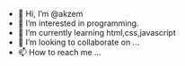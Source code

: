 - 👋 Hi, I’m @akzem
- 👀 I’m interested in programming.
- 🌱 I’m currently learning html,css,javascript
- 💞️ I’m looking to collaborate on ...
- 📫 How to reach me ...

<!---
akzem/akzem is a ✨ special ✨ repository because its `README.md` (this file) appears on your GitHub profile.
You can click the Preview link to take a look at your changes.
--->
